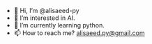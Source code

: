 - 👋 Hi, I’m @alisaeed-py
- 🤖 I’m interested in AI.
- 🌱 I’m currently learning python.
- 📫 How to reach me? alisaeed.py@gmail.com

<!---
alisaeed-py/alisaeed-py is a ✨ special ✨ repository because its `README.md` (this file) appears on your GitHub profile.
You can click the Preview link to take a look at your changes.
--->

